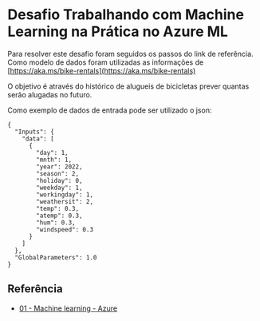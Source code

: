 # Desafio Trabalhando com Machine Learning na Prática no Azure ML
Para resolver este desafio foram seguidos os passos do link de referência.
Como modelo de dados foram utilizadas as informações de [https://aka.ms/bike-rentals](https://aka.ms/bike-rentals)

O objetivo é através do histórico de alugueis de bicicletas prever quantas serão alugadas no futuro.

Como exemplo de dados de entrada pode ser utilizado o json:
 ```
{
   "Inputs": { 
     "data": [
       {
         "day": 1,
         "mnth": 1,   
         "year": 2022,
         "season": 2,
         "holiday": 0,
         "weekday": 1,
         "workingday": 1,
         "weathersit": 2, 
         "temp": 0.3, 
         "atemp": 0.3,
         "hum": 0.3,
         "windspeed": 0.3 
       }
     ]    
   },   
   "GlobalParameters": 1.0
 }
```


## Referência
 - [01 - Machine learning - Azure](https://microsoftlearning.github.io/mslearn-ai-fundamentals/Instructions/Labs/01-machine-learning.html)

